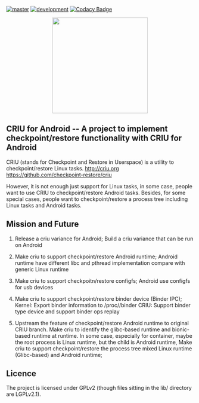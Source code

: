 [![master](https://travis-ci.org/checkpoint-restore/criu.svg?branch=master)](https://travis-ci.org/checkpoint-restore/criu)
[![development](https://travis-ci.org/checkpoint-restore/criu.svg?branch=criu-dev)](https://travis-ci.org/checkpoint-restore/criu)
[![Codacy Badge](https://api.codacy.com/project/badge/Grade/55251ec7db28421da4481fc7c1cb0cee)](https://www.codacy.com/app/xemul/criu?utm_source=github.com&amp;utm_medium=referral&amp;utm_content=xemul/criu&amp;utm_campaign=Badge_Grade)
<p align="center"><img src="https://criu.org/w/images/1/1c/CRIU.svg" width="256px"/></p>

## CRIU for Android -- A project to implement checkpoint/restore functionality with CRIU for Android

CRIU (stands for Checkpoint and Restore in Userspace) is a utility to checkpoint/restore Linux tasks.
  http://criu.org
  https://github.com/checkpoint-restore/criu

However, it is not enough just support for Linux tasks, in some case, people want to use CRIU to checkpoint/restore Android tasks. Besides, for some special cases, people want to checkpoint/restore a process tree including Linux tasks and Android tasks.

## Mission and Future
  1. Release a criu variance for Android;
     Build a criu variance that can be run on Android
     
  2. Make criu to support checkpoint/restore Android runtime;
     Android runtime have different libc and pthread implementation compare with generic Linux runtime

  3. Make criu to support checkpoitn/restore configfs;
     Android use configfs for usb devices

  4. Make criu to support checkpoint/restore binder device (Binder IPC);
     Kernel: Export binder information to /proc/<pid>/binder
     CRIU: Support binder type device and support binder ops replay

  5. Upstream the feature of checkpoint/restore Android runtime to original CRIU branch.
     Make criu to identify the glibc-based runtime and bionic-based runtime at runtime.
     In some case, especially for container, maybe the root process is Linux runtime, but the child is Android runtime,
     Make criu to support checkpoint/restore the process tree mixed Linux runtime (Glibc-based) and Android runtime;

## Licence

The project is licensed under GPLv2 (though files sitting in the lib/ directory are LGPLv2.1).
